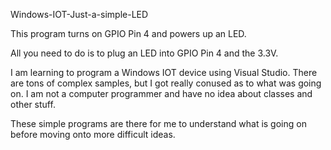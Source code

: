 Windows-IOT-Just-a-simple-LED

This program turns on GPIO Pin 4 and powers up an LED.

All you need to do is to plug an LED into GPIO Pin 4 and the 3.3V.

I am learning to program a Windows IOT device using Visual Studio. There are tons of complex samples, but I got really conused as to what was going on.
I am not a computer programmer and have no idea about classes and other stuff. 

These simple programs are there for me to understand what is going on before moving onto more difficult ideas.

